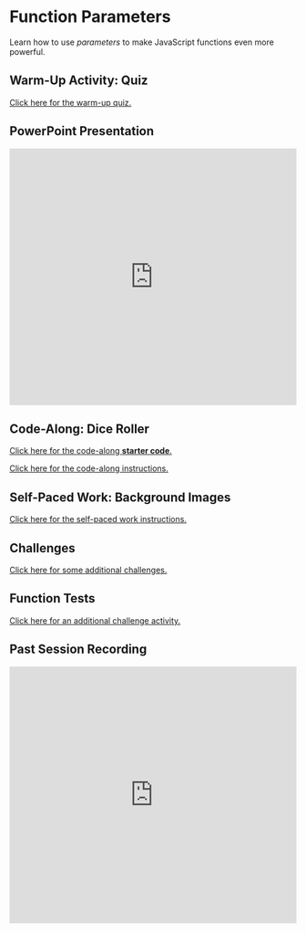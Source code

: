 # Function Parameters
Learn how to use _parameters_ to make JavaScript functions even more powerful.

## Warm-Up Activity: Quiz
[Click here for the warm-up quiz.](WarmUp.md)

## PowerPoint Presentation
<iframe src='https://view.officeapps.live.com/op/embed.aspx?src=https://hylandtechclub.com/web-102/FunctionParameters/FunctionParameters.pptx' width='100%' height='450px' frameborder='0'></iframe>

## Code-Along: Dice Roller
[Click here for the code-along **starter code**.](https://replit.com/@HylandOutreach/DiceRollerStart)

[Click here for the code-along instructions.](DiceRollerCodeAlong.md)

## Self-Paced Work: Background Images
[Click here for the self-paced work instructions.](SelfPacedWork.md)

## Challenges
[Click here for some additional challenges.](Challenges.md)

## Function Tests
[Click here for an additional challenge activity.](FunctionTests.md)

## Past Session Recording
<iframe width="100%" height="450px" src="https://www.youtube.com/embed/7vAwnj7gGwA" title="YouTube video player" frameborder="0" allow="accelerometer; autoplay; clipboard-write; encrypted-media; gyroscope; picture-in-picture" allowfullscreen></iframe>
